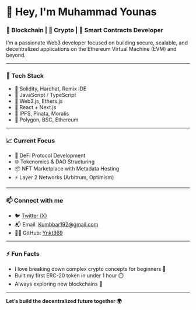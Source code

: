 
# 👋 Hey, I'm Muhammad Younas

### 🔐 Blockchain | 💸 Crypto | 🧠 Smart Contracts Developer  

I’m a passionate Web3 developer focused on building secure, scalable, and decentralized applications on the Ethereum Virtual Machine (EVM) and beyond.

---

### 🚀 Tech Stack
- 🔹 Solidity, Hardhat, Remix IDE  
- 🔹 JavaScript / TypeScript  
- 🔹 Web3.js, Ethers.js  
- 🔹 React + Next.js  
- 🔹 IPFS, Pinata, Moralis  
- 🔹 Polygon, BSC, Ethereum

---

### 📈 Current Focus
- 🧠 DeFi Protocol Development  
- 🌐 Tokenomics & DAO Structuring  
- 📦 NFT Marketplace with Metadata Hosting  
- ⚡ Layer 2 Networks (Arbitrum, Optimism)

---

### 📫 Connect with me
- 🐦 [Twitter (X)](https://x.com/younasynkt?s=09)  
- 📬 Email: Kumbbar192@gmail.com  
- 👨‍💻 GitHub: [Ynkt369](https://github.com/Ynkt369)

---

### ⚡ Fun Facts
- I love breaking down complex crypto concepts for beginners 🧠  
- Built my first ERC-20 token in under 1 hour ⏱️  
- Always exploring new blockchains 🚀

---

**Let’s build the decentralized future together 🌍**

